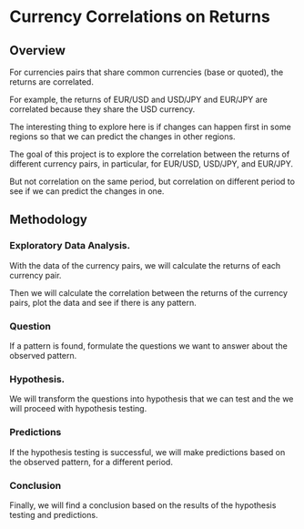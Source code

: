 # Currency Correlations on Returns


## Overview

For currencies pairs that share common currencies (base or quoted), the returns are correlated. 

For example, the returns of EUR/USD and USD/JPY and EUR/JPY are correlated because they share the USD currency.

The interesting thing to explore here is if changes can happen first in some regions so that we can predict the changes 
in other regions.


The goal of this project is to explore the correlation between the returns of different currency pairs, in particular,
for EUR/USD, USD/JPY, and EUR/JPY.

But not correlation on the same period, but correlation on different period to see if we can predict the changes in one.

## Methodology

### Exploratory Data Analysis.

With the data of the currency pairs, we will calculate the returns of each currency pair.

Then we will calculate the correlation between the returns of the currency pairs, plot the data and see if there is 
any pattern.


### Question
If a pattern is found, formulate the questions we want to answer about the observed pattern.


### Hypothesis.

We will transform the questions into hypothesis that we can test and the we will proceed with hypothesis testing.


### Predictions

If the hypothesis testing is successful, we will make predictions based on the observed pattern, for a different period.


### Conclusion

Finally, we will find a conclusion based on the results of the hypothesis testing and predictions.


















